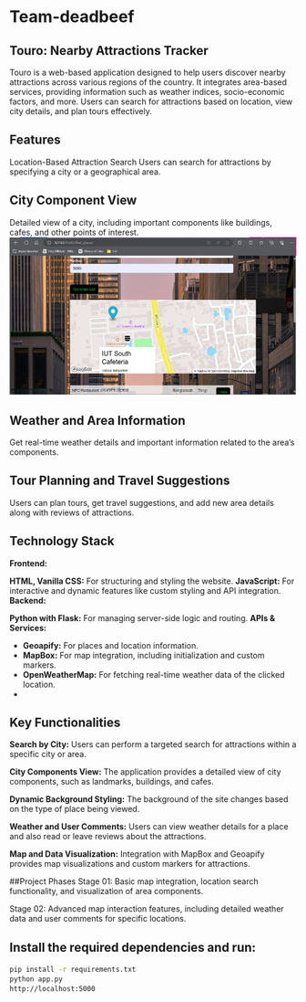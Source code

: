 ﻿# Team-deadbeef
 
## Touro: Nearby Attractions Tracker
Touro is a web-based application designed to help users discover nearby attractions across various regions of the country. It integrates area-based services, providing information such as weather indices, socio-economic factors, and more. Users can search for attractions based on location, view city details, and plan tours effectively.

## Features
Location-Based Attraction Search
Users can search for attractions by specifying a city or a geographical area.

## City Component View
Detailed view of a city, including important components like buildings, cafes, and other points of interest.
![Nothing](./images/find_places.png)



## Weather and Area Information
Get real-time weather details and important information related to the area’s components.

## Tour Planning and Travel Suggestions
Users can plan tours, get travel suggestions, and add new area details along with reviews of attractions.

## Technology Stack
**Frontend:**

**HTML, Vanilla CSS:** For structuring and styling the website.
**JavaScript:** For interactive and dynamic features like custom styling and API integration.
**Backend:**

**Python with Flask:** For managing server-side logic and routing.
**APIs & Services:**

- **Geoapify:** For places and location information.
- **MapBox:** For map integration, including initialization and custom markers.
- **OpenWeatherMap:** For fetching real-time weather data of the clicked location.
- 
## Key Functionalities

**Search by City:**
Users can perform a targeted search for attractions within a specific city or area.

**City Components View:**
The application provides a detailed view of city components, such as landmarks, buildings, and cafes.

**Dynamic Background Styling:**
The background of the site changes based on the type of place being viewed.

**Weather and User Comments:**
Users can view weather details for a place and also read or leave reviews about the attractions.

**Map and Data Visualization:**
Integration with MapBox and Geoapify provides map visualizations and custom markers for attractions.

##Project Phases
Stage 01:
Basic map integration, location search functionality, and visualization of area components.

Stage 02:
Advanced map interaction features, including detailed weather data and user comments for specific locations.

## Install the required dependencies and run:

```bash
pip install -r requirements.txt
python app.py
http://localhost:5000
```

